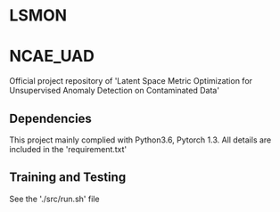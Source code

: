 # LSMON
# NCAE_UAD
Official project repository of 'Latent Space Metric Optimization for Unsupervised Anomaly Detection on Contaminated Data'

## Dependencies
This project mainly complied with Python3.6, Pytorch 1.3. All details are included in the 'requirement.txt'


## Training and Testing
See the './src/run.sh' file



